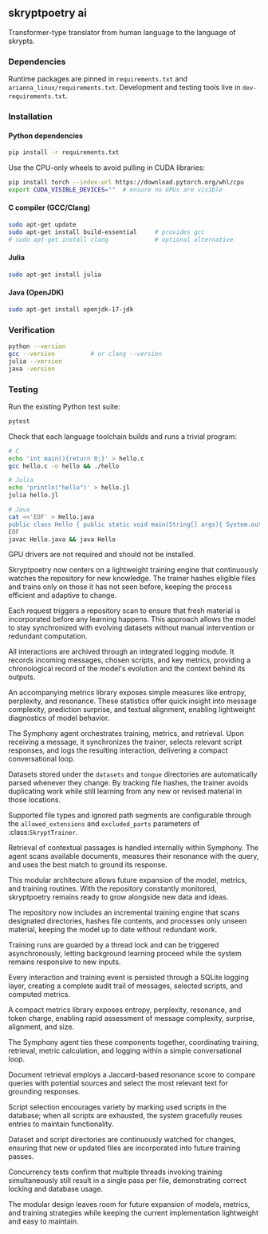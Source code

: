 ## skryptpoetry ai
Transformer-type translator from human language to the language of skrypts.

### Dependencies

Runtime packages are pinned in `requirements.txt` and `arianna_linux/requirements.txt`. Development and testing tools live in `dev-requirements.txt`.

### Installation

#### Python dependencies

```bash
pip install -r requirements.txt
```

Use the CPU-only wheels to avoid pulling in CUDA libraries:

```bash
pip install torch --index-url https://download.pytorch.org/whl/cpu
export CUDA_VISIBLE_DEVICES=""  # ensure no GPUs are visible
```

#### C compiler (GCC/Clang)

```bash
sudo apt-get update
sudo apt-get install build-essential     # provides gcc
# sudo apt-get install clang             # optional alternative
```

#### Julia

```bash
sudo apt-get install julia
```

#### Java (OpenJDK)

```bash
sudo apt-get install openjdk-17-jdk
```

### Verification

```bash
python --version
gcc --version          # or clang --version
julia --version
java -version
```

### Testing

Run the existing Python test suite:

```bash
pytest
```

Check that each language toolchain builds and runs a trivial program:

```bash
# C
echo 'int main(){return 0;}' > hello.c
gcc hello.c -o hello && ./hello

# Julia
echo 'println("hello")' > hello.jl
julia hello.jl

# Java
cat <<'EOF' > Hello.java
public class Hello { public static void main(String[] args){ System.out.println("hello"); } }
EOF
javac Hello.java && java Hello
```

GPU drivers are not required and should not be installed.

Skryptpoetry now centers on a lightweight training engine that continuously watches the repository for new knowledge. The trainer hashes eligible files and trains only on those it has not seen before, keeping the process efficient and adaptive to change.

Each request triggers a repository scan to ensure that fresh material is incorporated before any learning happens. This approach allows the model to stay synchronized with evolving datasets without manual intervention or redundant computation.

All interactions are archived through an integrated logging module. It records incoming messages, chosen scripts, and key metrics, providing a chronological record of the model's evolution and the context behind its outputs.

An accompanying metrics library exposes simple measures like entropy, perplexity, and resonance. These statistics offer quick insight into message complexity, prediction surprise, and textual alignment, enabling lightweight diagnostics of model behavior.

The Symphony agent orchestrates training, metrics, and retrieval. Upon receiving a message, it synchronizes the trainer, selects relevant script responses, and logs the resulting interaction, delivering a compact conversational loop.

Datasets stored under the `datasets` and `tongue` directories are automatically parsed whenever they change. By tracking file hashes, the trainer avoids duplicating work while still learning from any new or revised material in those locations.

Supported file types and ignored path segments are configurable through the ``allowed_extensions`` and ``excluded_parts`` parameters of :class:`SkryptTrainer`.

Retrieval of contextual passages is handled internally within Symphony. The agent scans available documents, measures their resonance with the query, and uses the best match to ground its response.

This modular architecture allows future expansion of the model, metrics, and training routines. With the repository constantly monitored, skryptpoetry remains ready to grow alongside new data and ideas.

The repository now includes an incremental training engine that scans designated directories, hashes file contents, and processes only unseen material, keeping the model up to date without redundant work.

Training runs are guarded by a thread lock and can be triggered asynchronously, letting background learning proceed while the system remains responsive to new inputs.

Every interaction and training event is persisted through a SQLite logging layer, creating a complete audit trail of messages, selected scripts, and computed metrics.

A compact metrics library exposes entropy, perplexity, resonance, and token charge, enabling rapid assessment of message complexity, surprise, alignment, and size.

The Symphony agent ties these components together, coordinating training, retrieval, metric calculation, and logging within a simple conversational loop.

Document retrieval employs a Jaccard-based resonance score to compare queries with potential sources and select the most relevant text for grounding responses.

Script selection encourages variety by marking used scripts in the database; when all scripts are exhausted, the system gracefully reuses entries to maintain functionality.

Dataset and script directories are continuously watched for changes, ensuring that new or updated files are incorporated into future training passes.

Concurrency tests confirm that multiple threads invoking training simultaneously still result in a single pass per file, demonstrating correct locking and database usage.

The modular design leaves room for future expansion of models, metrics, and training strategies while keeping the current implementation lightweight and easy to maintain.
